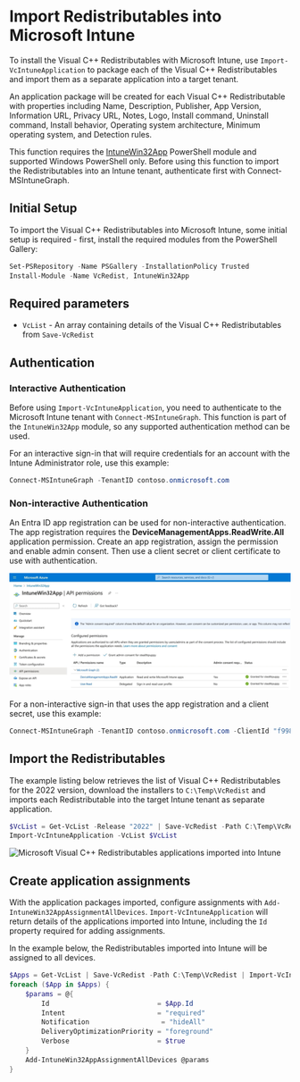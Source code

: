 # Import Redistributables into Microsoft Intune

To install the Visual C++ Redistributables with Microsoft Intune, use `Import-VcIntuneApplication` to package each of the Visual C++ Redistributables and import them as a separate application into a target tenant.

An application package will be created for each Visual C++ Redistributable with properties including Name, Description, Publisher, App Version, Information URL, Privacy URL, Notes, Logo, Install command, Uninstall command, Install behavior, Operating system architecture, Minimum operating system, and Detection rules.

This function requires the [IntuneWin32App](https://github.com/MSEndpointMgr/IntuneWin32App) PowerShell module and supported Windows PowerShell only. Before using this function to import the Redistributables into an Intune tenant, authenticate first with Connect-MSIntuneGraph.

## Initial Setup

To import the Visual C++ Redistributables into Microsoft Intune, some initial setup is required - first, install the required modules from the PowerShell Gallery:

```powershell
Set-PSRepository -Name PSGallery -InstallationPolicy Trusted
Install-Module -Name VcRedist, IntuneWin32App
```

## Required parameters

- `VcList` - An array containing details of the Visual C++ Redistributables from `Save-VcRedist`

## Authentication

### Interactive Authentication

Before using `Import-VcIntuneApplication`, you need to authenticate to the Microsoft Intune tenant with `Connect-MSIntuneGraph`. This function is part of the `IntuneWin32App` module, so any supported authentication method can be used.

For an interactive sign-in that will require credentials for an account with the Intune Administrator role, use this example:

```powershell
Connect-MSIntuneGraph -TenantID contoso.onmicrosoft.com
```

### Non-interactive Authentication

An Entra ID app registration can be used for non-interactive authentication. The app registration requires the **DeviceManagementApps.ReadWrite.All** application permission. Create an app registration, assign the permission and enable admin consent. Then use a client secret or client certificate to use with authentication.

![Entra ID app registration for IntuneWin32App](assets/images/appregistration.jpeg)

For a non-interactive sign-in that uses the app registration and a client secret, use this example:

```powershell
Connect-MSIntuneGraph -TenantID contoso.onmicrosoft.com -ClientId "f99877d5-f757-438e-b12b-d905b00ea6f3" -ClientSecret <secret>
```

## Import the Redistributables

The example listing below retrieves the list of Visual C++ Redistributables for the 2022 version, download the installers to `C:\Temp\VcRedist` and imports each Redistributable into the target Intune tenant as separate application.

```powershell
$VcList = Get-VcList -Release "2022" | Save-VcRedist -Path C:\Temp\VcRedist
Import-VcIntuneApplication -VcList $VcList
```

![Microsoft Visual C++ Redistributables applications imported into Intune](assets/images/intuneapp.jpeg)

## Create application assignments

With the application packages imported, configure assignments with `Add-IntuneWin32AppAssignmentAllDevices`. `Import-VcIntuneApplication` will return details of the applications imported into Intune, including the `Id` property required for adding assignments.

In the example below, the Redistributables imported into Intune will be assigned to all devices.

```powershell
$Apps = Get-VcList | Save-VcRedist -Path C:\Temp\VcRedist | Import-VcIntuneApplication
foreach ($App in $Apps) {
    $params = @{
        Id                           = $App.Id
        Intent                       = "required"
        Notification                  = "hideAll"
        DeliveryOptimizationPriority = "foreground"
        Verbose                      = $true
    }
    Add-IntuneWin32AppAssignmentAllDevices @params
}
```

